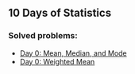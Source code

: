 ## 10 Days of Statistics
    
### Solved problems:

* [Day 0: Mean, Median, and Mode](day-0-mean-median-and-mode)
* [Day 0: Weighted Mean](day-0-weighted-mean)